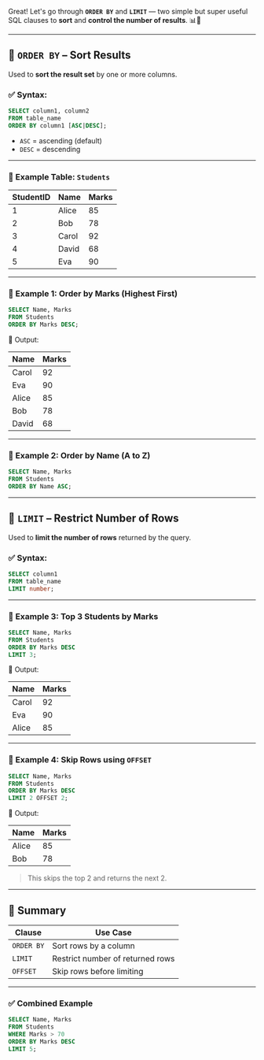 Great! Let's go through **`ORDER BY`** and **`LIMIT`** — two simple but super useful SQL clauses to **sort** and **control the number of results**. 📊🔽

---

## 🔸 `ORDER BY` – Sort Results

Used to **sort the result set** by one or more columns.

### ✅ Syntax:

```sql
SELECT column1, column2
FROM table_name
ORDER BY column1 [ASC|DESC];
```

* `ASC` = ascending (default)
* `DESC` = descending

---

### 📘 Example Table: `Students`

| StudentID | Name  | Marks |
| --------- | ----- | ----- |
| 1         | Alice | 85    |
| 2         | Bob   | 78    |
| 3         | Carol | 92    |
| 4         | David | 68    |
| 5         | Eva   | 90    |

---

### 🧪 Example 1: Order by Marks (Highest First)

```sql
SELECT Name, Marks
FROM Students
ORDER BY Marks DESC;
```

🧾 Output:

| Name  | Marks |
| ----- | ----- |
| Carol | 92    |
| Eva   | 90    |
| Alice | 85    |
| Bob   | 78    |
| David | 68    |

---

### 🧪 Example 2: Order by Name (A to Z)

```sql
SELECT Name, Marks
FROM Students
ORDER BY Name ASC;
```

---

## 🔸 `LIMIT` – Restrict Number of Rows

Used to **limit the number of rows** returned by the query.

### ✅ Syntax:

```sql
SELECT column1
FROM table_name
LIMIT number;
```

---

### 🧪 Example 3: Top 3 Students by Marks

```sql
SELECT Name, Marks
FROM Students
ORDER BY Marks DESC
LIMIT 3;
```

🧾 Output:

| Name  | Marks |
| ----- | ----- |
| Carol | 92    |
| Eva   | 90    |
| Alice | 85    |

---

### 🧪 Example 4: Skip Rows using `OFFSET`

```sql
SELECT Name, Marks
FROM Students
ORDER BY Marks DESC
LIMIT 2 OFFSET 2;
```

🧾 Output:

| Name  | Marks |
| ----- | ----- |
| Alice | 85    |
| Bob   | 78    |

> This skips the top 2 and returns the next 2.

---

## 🧠 Summary

| Clause     | Use Case                         |
| ---------- | -------------------------------- |
| `ORDER BY` | Sort rows by a column            |
| `LIMIT`    | Restrict number of returned rows |
| `OFFSET`   | Skip rows before limiting        |

---

### ✅ Combined Example

```sql
SELECT Name, Marks
FROM Students
WHERE Marks > 70
ORDER BY Marks DESC
LIMIT 5;
```
